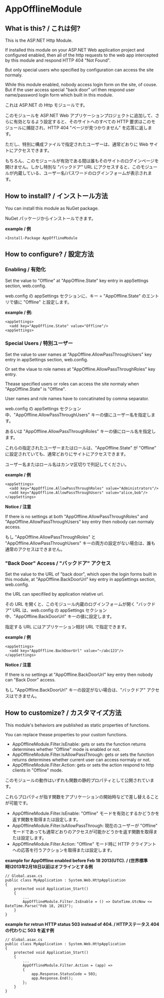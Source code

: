 # AppOfflineModule

## What is this? / これは何?

This is the ASP.NET Http Module.

If installed this module on your ASP.NET Web application project and configured enabled, then all of the http requests to the web app intercepted by this module and respond HTTP 404 "Not Found".

But only special users who specified by configuration can access the site normaly.

While this module enabled, nobody access login form on the site, of couse. But if the user access special "back door" url then respond user name/password login form which built in this module.

これは ASP.NET の Http モジュールです。

このモジュールを ASP.NET Web アプリケーションプロジェクトに追加して、さらに有効となるよう設定すると、そのサイトへのすべての HTTP 要求はこのモジュールに捕捉され、HTTP 404 "ページが見つかりません" を応答に返します。

ただし、特別に構成ファイルで指定されたユーザーは、通常どおりに Web サイトにアクセスできます。

もちろん、このモジュールが有効である間は誰もそのサイトのログインページを開けません。しかし特別な "バックドア" URL にアクセスすると、このモジュールが内蔵している、ユーザー名/パスワードのログインフォームが表示されます。

## How to install? / インストール方法

You can install this module as NuGet package.

NuGet パッケージからインストールできます。

**example / 例**

    >Install-Package AppOfflineModule

## How to configure? / 設定方法

### Enabling / 有効化

Set the value to "Offline" at "AppOffline.State" key entry in appSettings section, web.config.

web.config の appSettings セクションに、キー = "AppOffline.State" のエントリで値に "Offline" と設定します。

**example / 例:**

    <appSettings>
      <add key="AppOffline.State" value="Offline"/>
    <appSettings>

### Special Users / 特別ユーザー

Set the value to user names at "AppOffline.AllowPassThroughUsers" key entry in appSettings section, web.config.

Or set the vlaue to role names at "AppOffline.AllowPassThroughRoles" key entry.

Thease specified users or roles can access the site normaly when "AppOffline.State" is "Offline".

User names and role names have to  concatinated by comma separator.

web.config の appSettings セクション中、"AppOffline.AllowPassThroughUsers" キーの値にユーザー名を指定します。

あるいは "AppOffline.AllowPassThroughRoles" キーの値にロール名を指定します。

これらの指定されたユーザーまたはロールは、"AppOffline.State" が "Offline" に設定されていても、通常どおりにサイトにアクセスできます。

ユーザー名またはロール名はカンマ区切りで列記してください。

**example / 例**

    <appSettings>
      <add key="AppOffline.AllowPassThroughRoles" value="Administrators"/>
      <add key="AppOffline.AllowPassThroughUsers" value="alice,bob"/>
    </appSettings>

**Notice / 注意**

If there is no settings at both "AppOffline.AllowPassThroughRoles" and "AppOffline.AllowPassThroughUsers" key entry then nobody can normaly access.

もし "AppOffline.AllowPassThroughRoles" と "AppOffline.AllowPassThroughUsers" キーの両方の設定がない場合は、誰も通常のアクセスはできません。

### "Back Door" Access / "バックドア" アクセス

Set the value to the URL of "back door", which open the login forms built in this module, at "AppOffline.BackDoorUrl" key entry in appSettings section, web.config.

the URL can specifiled by application relative url.

その URL を開くと、このモジュール内蔵のログインフォームが開く "バックドア" URL は、web.config の appSettings セクション中、"AppOffline.BackDoorUrl" キーの値に設定します。

指定する URL にはアプリケーション相対 URL で指定できます。

**example / 例**

    <appSettings>
      <add key="AppOffline.BackDoorUrl" value="~/abc123"/>
    </appSettings>

**Notice / 注意**

If there is no settings at "AppOffline.BackDoorUrl" key entry then nobody can "Back Door" access.

もし "AppOffline.BackDoorUrl" キーの設定がない場合は、"バックドア" アクセスはできません。


## How to customize? / カスタマイズ方法

This module's behaviors are published as static properties of functions.

You can replace thease properties to your custom functions.

- AppOfflineModule.Filter.IsEnable: gets or sets the function returns determines whether "Offline" mode is enabled or not.
- AppOfflineModule.Filter.IsAllowPassThrough: gets or sets the function returns determines whether current user can access normaly or not.
- AppOfflineModule.Filter.Action: gets or sets the action respond to http clients in "Offline" mode.

このモジュールの動作はいずれも関数の静的プロパティとして公開されています。

これらプロパティが指す関数をアプリケーションの開始時などで差し替えることが可能です。

- AppOfflineModule.Filter.IsEnable: "Offline" モードを有効とするかどうかを返す関数を取得または設定します。
- AppOfflineModule.Filter.IsAllowPassThrough: 現在のユーザーが "Offline" モードであっても通常どおりのアクセスが可能かどうかを返す関数を取得または設定します。
- AppOfflineModule.Filter.Action: "Offline" モード時に HTTP クライアントへの応答を行うアクションを取得または設定します。

**example for AppOffline enabled before Feb 18 2013(UTC). / (世界標準時)2013年2月18日以前はオフラインとする例**

    // Global.asax.cs
    public class MyApplication : System.Web.HttpApplication
    {
        protected void Application_Start()
        {
            ...
            AppOfflineModule.Filter.IsEnable = () => DateTime.UtcNow <= DateTime.Parse("Feb 18, 2013");
        }
    }

**example for retrun HTTP status 503 instead of 404. / HTTPステータス 404 の代わりに 503 を返す例**

    // Global.asax.cs
    public class MyApplication : System.Web.HttpApplication
    {
        protected void Application_Start()
        {
            ...
            AppOfflineModule.Filter.Action = (app) =>
            {
                app.Response.StatusCode = 503;
                app.Response.End();
            };
        }
    }

